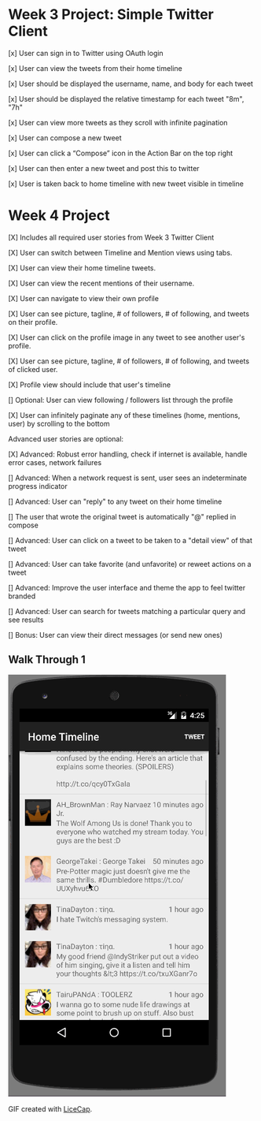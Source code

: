 # Week 3 Project: Simple Twitter Client

[x] User can sign in to Twitter using OAuth login

[x] User can view the tweets from their home timeline

[x] User should be displayed the username, name, and body for each tweet

[x] User should be displayed the relative timestamp for each tweet "8m", "7h"

[x] User can view more tweets as they scroll with infinite pagination

[x] User can compose a new tweet

[x] User can click a “Compose” icon in the Action Bar on the top right

[x] User can then enter a new tweet and post this to twitter

[x] User is taken back to home timeline with new tweet visible in timeline


# Week 4 Project

[X] Includes all required user stories from Week 3 Twitter Client

[X] User can switch between Timeline and Mention views using tabs.

[X] User can view their home timeline tweets.

[X] User can view the recent mentions of their username.

[X] User can navigate to view their own profile

[X] User can see picture, tagline, # of followers, # of following, and tweets on their profile.

[X] User can click on the profile image in any tweet to see another user's profile.

[X] User can see picture, tagline, # of followers, # of following, and tweets of clicked user.

[X] Profile view should include that user's timeline

[] Optional: User can view following / followers list through the profile

[X] User can infinitely paginate any of these timelines (home, mentions, user) by scrolling to the bottom


Advanced user stories are optional:

[X] Advanced: Robust error handling, check if internet is available, handle error cases, network failures

[] Advanced: When a network request is sent, user sees an indeterminate progress indicator

[] Advanced: User can "reply" to any tweet on their home timeline

[] The user that wrote the original tweet is automatically "@" replied in compose

[] Advanced: User can click on a tweet to be taken to a "detail view" of that tweet

[] Advanced: User can take favorite (and unfavorite) or reweet actions on a tweet

[] Advanced: Improve the user interface and theme the app to feel twitter branded

[] Advanced: User can search for tweets matching a particular query and see results

[] Bonus: User can view their direct messages (or send new ones)


Walk Through 1
--------------
![Video Walkthrough](https://raw.githubusercontent.com/ash-edmodo/codepath-week-3/master/walkthrough1.gif)

GIF created with [LiceCap](http://www.cockos.com/licecap/).
